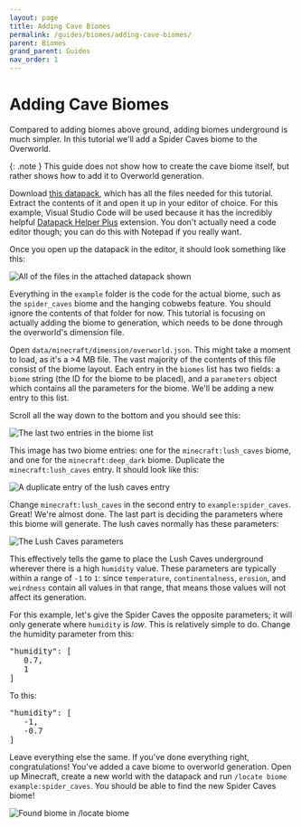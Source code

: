 ```yaml
---
layout: page
title: Adding Cave Biomes
permalink: /guides/biomes/adding-cave-biomes/
parent: Biomes
grand_parent: Guides
nav_order: 1
---
```


# Adding Cave Biomes

Compared to adding biomes above ground, adding biomes underground is much simpler. In this tutorial we'll add a Spider Caves biome to the Overworld.

{: .note }
This guide does not show how to create the cave biome itself, but rather shows how to add it to Overworld generation.

Download [this datapack](/docs/guides/biomes/files/adding-cave-biomes/adding-cave-biomes-template.zip), which has all the files needed for this tutorial. Extract the contents of it and open it up in your editor of choice. For this example, Visual Studio Code will be used because it has the incredibly helpful [Datapack Helper Plus](https://marketplace.visualstudio.com/items?itemName=SPGoding.datapack-language-server) extension. You don't actually need a code editor though; you can do this with Notepad if you really want.

Once you open up the datapack in the editor, it should look something like this:

![All of the files in the attached datapack shown](/docs/guides/biomes/images/adding-cave-biomes/folder-structure.png)

Everything in the `example` folder is the code for the actual biome, such as the `spider_caves` biome and the hanging cobwebs feature. You should ignore the contents of that folder for now. This tutorial is focusing on actually adding the biome to generation, which needs to be done through the overworld's dimension file.

Open `data/minecraft/dimension/overworld.json`. This might take a moment to load, as it's a >4 MB file. The vast majority of the contents of this file consist of the biome layout. Each entry in the `biomes` list has two fields: a `biome` string (the ID for the biome to be placed), and a `parameters` object which contains all the parameters for the biome. We'll be adding a new entry to this list.

Scroll all the way down to the bottom and you should see this:

![The last two entries in the biome list](/docs/guides/biomes/images/adding-cave-biomes/last-biome-entries.png)

This image has two biome entries: one for the `minecraft:lush_caves` biome, and one for the `minecraft:deep_dark` biome. Duplicate the `minecraft:lush_caves` entry. It should look like this:

![A duplicate entry of the lush caves entry](/docs/guides/biomes/images/adding-cave-biomes/lush-caves-duplicate-entry.png)

Change `minecraft:lush_caves` in the second entry to `example:spider_caves`. Great! We're almost done. The last part is deciding the parameters where this biome will generate. The lush caves normally has these parameters:

![The Lush Caves parameters](/docs/guides/biomes/images/adding-cave-biomes/lush-caves-parameters.png)

This effectively tells the game to place the Lush Caves underground wherever there is a high `humidity` value. These parameters are typically within a range of `-1` to `1`: since `temperature`, `continentalness`, `erosion`, and `weirdness` contain all values in that range, that means those values will not affect its generation.

For this example, let's give the Spider Caves the opposite parameters; it will only generate where `humidity` is *low*. This is relatively simple to do. Change the humidity parameter from this:

<pre>
"humidity": [
   0.7,
   1
]
</pre>

To this:

<pre>
"humidity": [
   -1,
   -0.7
]
</pre>

Leave everything else the same. If you've done everything right, congratulations! You've added a cave biome to overworld generation. Open up Minecraft, create a new world with the datapack and run `/locate biome example:spider_caves`. You should be able to find the new Spider Caves biome!

![Found biome in /locate biome](/docs/guides/biomes/images/adding-cave-biomes/successful-biome-locate.png)
